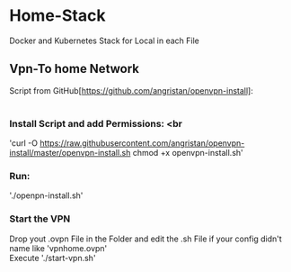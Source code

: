 # Home-Stack
Docker and Kubernetes Stack for Local in each File


## Vpn-To home Network

Script from GitHub[https://github.com/angristan/openvpn-install]: 
<br><br>
### Install Script and add Permissions: <br
'curl -O https://raw.githubusercontent.com/angristan/openvpn-install/master/openvpn-install.sh chmod +x openvpn-install.sh' <br>
### Run: 
'./openpn-install.sh'<br>
### Start the VPN <br>
Drop yout .ovpn File in the Folder and edit the .sh File if your config didn't name like 'vpnhome.ovpn' <br>
Execute  './start-vpn.sh'<br>


